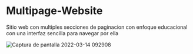 # Multipage-Website
Sitio web con multiples secciones de paginacion con enfoque educacional con una interfaz sencilla para navegar por ella

![Captura de pantalla 2022-03-14 092908](https://user-images.githubusercontent.com/73039901/158194843-5118cdf7-f589-496f-9c09-55ddff1f722b.png)
